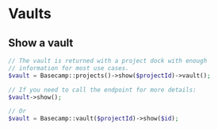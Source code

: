 # Vaults

## Show a vault

```php
// The vault is returned with a project dock with enough
// information for most use cases.
$vault = Basecamp::projects()->show($projectId)->vault();
```

```php
// If you need to call the endpoint for more details:
$vault->show();

// Or
$vault = Basecamp::vault($projectId)->show($id);
```
